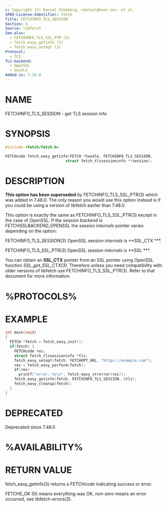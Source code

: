 ```yaml
---
c: Copyright (C) Daniel Stenberg, <daniel@haxx.se>, et al.
SPDX-License-Identifier: fetch
Title: FETCHINFO_TLS_SESSION
Section: 3
Source: libfetch
See-also:
  - FETCHINFO_TLS_SSL_PTR (3)
  - fetch_easy_getinfo (3)
  - fetch_easy_setopt (3)
Protocol:
  - TLS
TLS-backend:
  - OpenSSL
  - GnuTLS
Added-in: 7.34.0
---
```


# NAME

FETCHINFO_TLS_SESSION - get TLS session info

# SYNOPSIS

~~~c
#include <fetch/fetch.h>

FETCHcode fetch_easy_getinfo(FETCH *handle, FETCHINFO_TLS_SESSION,
                           struct fetch_tlssessioninfo **session);
~~~

# DESCRIPTION

**This option has been superseded** by FETCHINFO_TLS_SSL_PTR(3) which
was added in 7.48.0. The only reason you would use this option instead is if
you could be using a version of libfetch earlier than 7.48.0.

This option is exactly the same as FETCHINFO_TLS_SSL_PTR(3) except in the
case of OpenSSL. If the session *backend* is FETCHSSLBACKEND_OPENSSL the
session *internals* pointer varies depending on the option:

FETCHINFO_TLS_SESSION(3) OpenSSL session *internals* is **SSL_CTX ***.

FETCHINFO_TLS_SSL_PTR(3) OpenSSL session *internals* is **SSL ***.

You can obtain an **SSL_CTX** pointer from an SSL pointer using OpenSSL
function *SSL_get_SSL_CTX(3)*. Therefore unless you need compatibility
with older versions of libfetch use FETCHINFO_TLS_SSL_PTR(3). Refer to
that document for more information.

# %PROTOCOLS%

# EXAMPLE

~~~c
int main(void)
{
  FETCH *fetch = fetch_easy_init();
  if(fetch) {
    FETCHcode res;
    struct fetch_tlssessioninfo *tls;
    fetch_easy_setopt(fetch, FETCHOPT_URL, "https://example.com");
    res = fetch_easy_perform(fetch);
    if(res)
      printf("error: %s\n", fetch_easy_strerror(res));
    fetch_easy_getinfo(fetch, FETCHINFO_TLS_SESSION, &tls);
    fetch_easy_cleanup(fetch);
  }
}
~~~

# DEPRECATED

Deprecated since 7.48.0

# %AVAILABILITY%

# RETURN VALUE

fetch_easy_getinfo(3) returns a FETCHcode indicating success or error.

FETCHE_OK (0) means everything was OK, non-zero means an error occurred, see
libfetch-errors(3).
